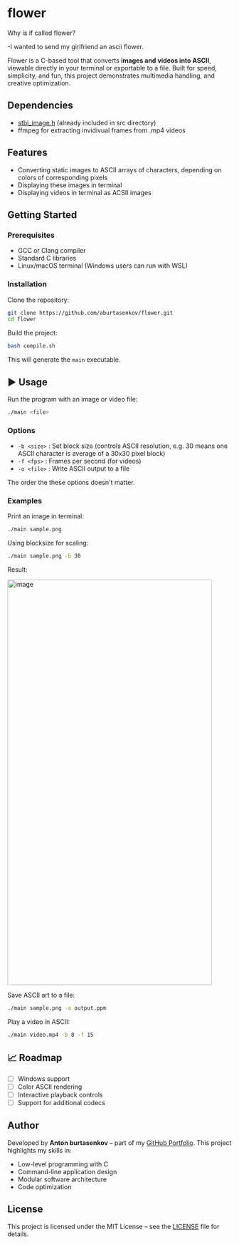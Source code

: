 # flower

Why is if called flower?

-I wanted to send my girlfriend an ascii flower.

Flower is a C-based tool that converts **images and videos into ASCII**, viewable directly in your terminal or exportable to a file. Built for speed, simplicity, and fun, this project demonstrates multimedia handling, and creative optimization.

## Dependencies

* [stbi_image.h](https://github.com/nothings/stb/blob/master/stb_image.h) (already included in src directory)
* ffmpeg for extracting invidivual frames from .mp4 videos

## Features

* Converting static images to ASCII arrays of characters, depending on colors of corresponding pixels
* Displaying these images in terminal
* Displaying videos in terminal as ACSII images
  
## Getting Started

### Prerequisites

* GCC or Clang compiler
* Standard C libraries
* Linux/macOS terminal (Windows users can run with WSL)

### Installation

Clone the repository:

```bash
git clone https://github.com/aburtasenkov/flower.git
cd flower
```

Build the project:

```bash
bash compile.sh
```

This will generate the `main` executable.

## ▶️ Usage

Run the program with an image or video file:

```bash
./main <file>
```

### Options

* `-b <size>` : Set block size (controls ASCII resolution, e.g. 30 means one ASCII character is average of a 30x30 pixel block)
* `-f <fps>`  : Frames per second (for videos)
* `-o <file>` : Write ASCII output to a file

The order the these options doesn't matter.

### Examples

Print an image in terminal:

```bash
./main sample.png
```

Using blocksize for scaling:

```bash
./main sample.png -b 30
```

Result:

<img width="460" height="911" alt="image" src="https://github.com/user-attachments/assets/421d7761-583a-456d-8fb3-5c26d7d07b44" />


Save ASCII art to a file:

```bash
./main sample.png -o output.ppm
```

Play a video in ASCII:

```bash
./main video.mp4 -b 8 -f 15
```

## 📈 Roadmap

* [ ] Windows support
* [ ] Color ASCII rendering
* [ ] Interactive playback controls
* [ ] Support for additional codecs

## Author

Developed by **Anton burtasenkov** – part of my [GitHub Portfolio](https://github.com/aburtasenkov). This project highlights my skills in:

* Low-level programming with C
* Command-line application design
* Modular software architecture
* Code optimization

## License

This project is licensed under the MIT License – see the [LICENSE](LICENSE) file for details.
